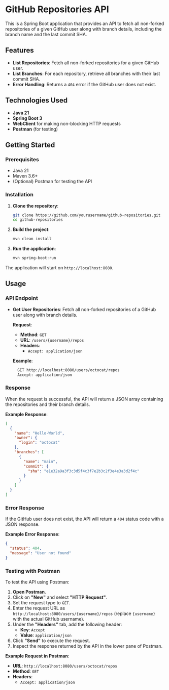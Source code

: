 # GitHub Repositories API

This is a Spring Boot application that provides an API to fetch all non-forked repositories of a given GitHub user along with branch details, including the branch name and the last commit SHA.

## Features

- **List Repositories**: Fetch all non-forked repositories for a given GitHub user.
- **List Branches**: For each repository, retrieve all branches with their last commit SHA.
- **Error Handling**: Returns a `404` error if the GitHub user does not exist.

## Technologies Used

- **Java 21**
- **Spring Boot 3**
- **WebClient** for making non-blocking HTTP requests
- **Postman** (for testing)

## Getting Started

### Prerequisites

- Java 21
- Maven 3.6+
- (Optional) Postman for testing the API

### Installation

1. **Clone the repository**:

   ```bash
   git clone https://github.com/yourusername/github-repositories.git
   cd github-repositories

   
2. **Build the project**:
   ```bash
   mvn clean install

3. **Run the application**:
   ```bash
   mvn spring-boot:run
The application will start on `http://localhost:8080`.

## Usage

### API Endpoint

- **Get User Repositories**: Fetch all non-forked repositories of a GitHub user along with branch details.

  **Request**:

  - **Method**: `GET`
  - **URL**: `/users/{username}/repos`
  - **Headers**: 
    - `Accept: application/json`

  **Example**:

  ```bash
    GET http://localhost:8080/users/octocat/repos
    Accept: application/json

### Response

When the request is successful, the API will return a JSON array containing the repositories and their branch details.

**Example Response**:

```json
[
  {
    "name": "Hello-World",
    "owner": {
      "login": "octocat"
    },
    "branches": [
      {
        "name": "main",
        "commit": {
          "sha": "e1e32a9a3f3c3d5f4c3f7e2b3c2f3e4e3a3d2f4c"
        }
      }
    ]
  }
]
```

### Error Response

If the GitHub user does not exist, the API will return a `404` status code with a JSON response.

**Example Error Response**:

```json
{
  "status": 404,
  "message": "User not found"
}
```

### Testing with Postman

To test the API using Postman:

1. **Open Postman**.
2. Click on **"New"** and select **"HTTP Request"**.
3. Set the request type to `GET`.
4. Enter the request URL as `http://localhost:8080/users/{username}/repos` (replace `{username}` with the actual GitHub username).
5. Under the **"Headers"** tab, add the following header:
   - **Key**: `Accept`
   - **Value**: `application/json`
6. Click **"Send"** to execute the request.
7. Inspect the response returned by the API in the lower pane of Postman.

**Example Request in Postman**:

- **URL**: `http://localhost:8080/users/octocat/repos`
- **Method**: `GET`
- **Headers**: 
  - `Accept: application/json`
